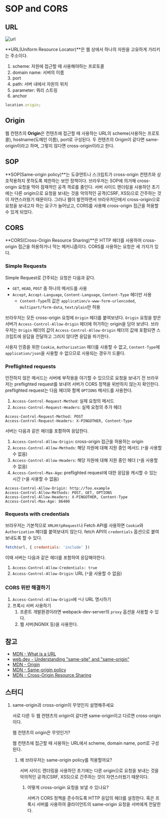 # SOP and CORS

## URL

<img src="https://user-images.githubusercontent.com/57662010/211197277-083bc783-b79f-4239-99d0-a00c39ab09b7.png" alt="url"/>

**URL(Uniform Resource Locator)**은 웹 상에서 하나의 자원을 고유하게 가리키는 주소이다.

1. scheme: 자원에 접근할 때 사용해야하는 프로토콜
2. domain name: 서버의 이름
3. port
4. path: 서버 내에서 자원의 위치
5. parameter: 쿼리 스트링
6. anchor

```javascript
location.origin;
```



## Origin

웹 컨텐츠의 **Origin**은 컨텐츠에 접근할 때 사용하는 URL의 scheme(사용하는 프로토콜), hostname(도메인 이름), port로 구성된다. 두 컨텐츠의 Origin이 같다면 same-origin이라고 하며, 그렇지 않다면 cross-origin이라고 한다.



## SOP

**SOP(Same-origin policy)**는 도큐먼트나 스크립트가 cross-origin 컨텐츠와 상호작용하지 못하도록 제한하는 보안 정책이다. 브라우저는 SOP에 의거해 cross-origin 요청을 막아 잠재적인 공격 격로를 줄인다. 서버 사이드 렌더링을 사용하던 초기에는 다른 origin으로 요청을 보내는 것을 악의적인 공격(CSRF, XSS)으로 간주하는 것이 자연스러웠기 때문이다. 그러나 웹이 발전하면서 브라우저단에서 cross-origin으로 요청을 보내고자 하는 요구가 늘어났고, CORS를 사용해 cross-origin 접근을 허용할 수 있게 되었다.



## CORS

**CORS(Cross-Origin Resource Sharing)**은 HTTP 헤더를 사용하여 cross-origin 접근을 허용하거나 막는 메커니즘이다. CORS를 사용하는 요청은 세 가지가 있다.

### Simple Requests

Simple Request로 간주되는 요청은 다음과 같다.

- `GET`, `HEAD`, `POST` 중 하나의 메서드를 사용
- `Accept`, `Accept-Language`, `Content-Language`, `Content-Type` 헤더만 사용
  - `Content-Type`의 값은 `application/x-www-form-urlencoded`, `multipart/form-data`, `text/plain`만 허용

브라우저는 모든 cross-origin 요청에 `Origin` 헤더를 붙여보낸다. `Origin` 요청을 받은 서버가 `Access-Control-Allow-Origin` 헤더에 허가하는 origin을 담아 보낸다. 브라우저는 `Origin` 헤더의 값이 `Access-Control-Allow-Origin` 헤더의 값에 포함되면 스크립트에 응답을 전달하고 그러지 않다면 응답을 파기한다.

사용자 인증을 위한 `Cookie`, `Authorization` 헤더를 사용할 수 없고, `Content-Type`에 `application/json`을 사용할 수 없으므로 사용되는 경우가 드물다.

### Preflighted requests

안전하지 않은 메서드는 서버에 부작용을 야기할 수 있으므로 요청을 보내기 전 브라우저는 preflighted request를 보내어 서버가 CORS 정책을 위반하지 않는지 확인한다. preflighted request는 다음 헤더와 함께 `OPTIONS` 메서드를 사용한다.

1. `Access-Control-Request-Method`: 실제 요청의 메서드
2. `Access-Control-Request-Headers`: 실제 요청의 추가 헤더

```
Access-Control-Request-Method: POST
Access-Control-Request-Headers: X-PINGOTHER, Content-Type
```

서버는 다음과 같은 헤더를 포함하여 응답한다.

1. `Access-Control-Allow-Origin`: cross-origin 접근을 허용하는 origin 
2. `Access-Control-Allow-Methods`: 해당 자원에 대해 지원 중인 메서드 (`*`을 사용할 수 없음) 
3. `Access-Control-Allow-Headers`: 해당 자원에 대해 지원 중인 헤더 (`*`을 사용할 수 없음) 
4. `Access-Control-Max-Age`: preflighted request에 대한 응답을 캐시할 수 있는 시간 (`*`을 사용할 수 없음) 

```
Access-Control-Allow-Origin: http://foo.example
Access-Control-Allow-Methods: POST, GET, OPTIONS
Access-Control-Allow-Headers: X-PINGOTHER, Content-Type
Access-Control-Max-Age: 86400
```

### Requests with credentials

브라우저는 기본적으로 `XMLHttpRequest`나 Fetch API를 사용하면 `Cookie`와 `Authorization` 헤더를 붙여보내지 않는다. fetch API의 `credentials` 옵션으로 붙여보내도록 할 수 있다.

```js
fetch(url, { credentials: 'include' })
```

이때 서버는 다음과 같은 헤더를 포함하여 응답해야한다.

1. `Access-Control-Allow-Credentials: true`
2. `Access-Control-Allow-Origin`: URL (`*`을 사용할 수 없음) 



### CORS 위반 해결하기

1. `Access-Control-Allow-Origin`에 `*`나 URL 명시하기
2. 프록시 서버 사용하기
   1. 프론트 개발환경이라면 webpack-dev-server의 `proxy` 옵션을 사용할 수 있다.
   2. 웹 서버(NGNIX 등)을 사용한다.



## 참고

- [MDN - What is a URL](https://developer.mozilla.org/en-US/docs/Learn/Common_questions/What_is_a_URL)
- [web.dev - Understanding "same-site" and "same-origin"](https://web.dev/i18n/en/same-site-same-origin/#site)
- [MDN - Origin](https://developer.mozilla.org/en-US/docs/Glossary/Origin)
- [MDN - Same-origin policy](https://developer.mozilla.org/en-US/docs/Web/Security/Same-origin_policy)
- [MDN - Cross-Origin Resource Sharing](https://developer.mozilla.org/en-US/docs/Web/HTTP/CORS)



## 스터디

1. same-origin과 cross-origin이 무엇인지 설명해주세요

   서로 다른 두 웹 컨텐츠의 origin이 같다면 same-origin이고 다르면 cross-origin이다.

   웹 컨텐츠의 origin은 무엇인가?

   웹 컨텐츠에 접근할 때 사용하는 URL에서 scheme, domain name, port로 구성된다.

   1. 왜 브라우저는 same-origin policy를 적용할까요?

      서버 사이드 렌더링을 사용하던 초기에는 다른 origin으로 요청을 보내는 것을 악의적인 공격(CSRF, XSS)으로 간주하는 것이 자연스러웠기 때문이다.

      1. 어떻게 cross-origin 요청을 보낼 수 있나요?

         서버가 CORS 정책을 준수하도록 HTTP 응답의 헤더를 설정한다. 혹은 프록시 서버를 사용하여 클라이언트의 same-origin 요청을 서버에게 전달한다.  